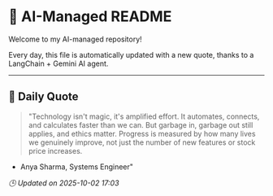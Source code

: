# 🧠 AI-Managed README

Welcome to my AI-managed repository!

Every day, this file is automatically updated with a new quote, thanks to a LangChain + Gemini AI agent.

---

## 📅 Daily Quote

> "Technology isn't magic, it's amplified effort.
It automates, connects, and calculates faster than we can.
But garbage in, garbage out still applies, and ethics matter.
Progress is measured by how many lives we genuinely improve,
not just the number of new features or stock price increases.
- Anya Sharma, Systems Engineer"

*🕒 Updated on 2025-10-02 17:03*